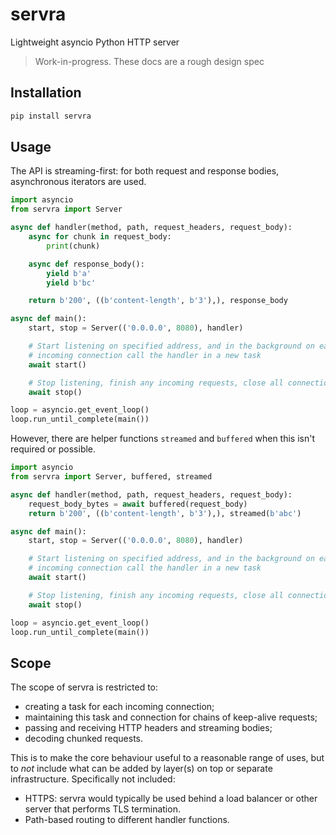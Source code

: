 # servra

Lightweight asyncio Python HTTP server

> Work-in-progress. These docs are a rough design spec


## Installation

```bash
pip install servra
```


## Usage

The API is streaming-first: for both request and response bodies, asynchronous iterators are used.

```python
import asyncio
from servra import Server

async def handler(method, path, request_headers, request_body):
    async for chunk in request_body:
        print(chunk)

    async def response_body():
        yield b'a'
        yield b'bc'

    return b'200', ((b'content-length', b'3'),), response_body

async def main():
    start, stop = Server(('0.0.0.0', 8080), handler)

    # Start listening on specified address, and in the background on each
    # incoming connection call the handler in a new task
    await start()

    # Stop listening, finish any incoming requests, close all connections
    await stop()

loop = asyncio.get_event_loop()
loop.run_until_complete(main())
```

However, there are helper functions `streamed` and `buffered` when this isn't required or possible.

```python
import asyncio
from servra import Server, buffered, streamed

async def handler(method, path, request_headers, request_body):
    request_body_bytes = await buffered(request_body)
    return b'200', ((b'content-length', b'3'),), streamed(b'abc')

async def main():
    start, stop = Server(('0.0.0.0', 8080), handler)

    # Start listening on specified address, and in the background on each
    # incoming connection call the handler in a new task
    await start()

    # Stop listening, finish any incoming requests, close all connections
    await stop()

loop = asyncio.get_event_loop()
loop.run_until_complete(main())
```


## Scope

The scope of servra is restricted to:

- creating a task for each incoming connection;
- maintaining this task and connection for chains of keep-alive requests;
- passing and receiving HTTP headers and streaming bodies;
- decoding chunked requests.

This is to make the core behaviour useful to a reasonable range of uses, but to _not_ include what can be added by layer(s) on top or separate infrastructure. Specifically not included:

- HTTPS: servra would typically be used behind a load balancer or other server that performs TLS termination.
- Path-based routing to different handler functions.
